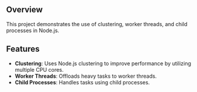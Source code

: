 ## Overview

This project demonstrates the use of clustering, worker threads, and child processes in Node.js.

## Features

- **Clustering**: Uses Node.js clustering to improve performance by utilizing multiple CPU cores.
- **Worker Threads**: Offloads heavy tasks to worker threads.
- **Child Processes**: Handles tasks using child processes.
